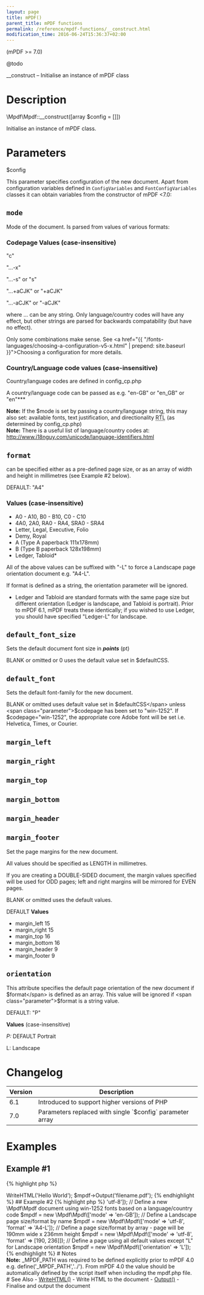 ```yaml
---
layout: page
title: mPDF()
parent_title: mPDF functions
permalink: /reference/mpdf-functions/__construct.html
modification_time: 2016-06-24T15:36:37+02:00
---
```


(mPDF >= 7.0)

@todo

__construct – Initialise an instance of mPDF class

# Description

\Mpdf\Mpdf::__construct([array $config = []])

Initialise an instance of mPDF class.

# Parameters

<span class="parameter">$config</span>

This parameter specifies configuration of the new document. Apart from configuration variables defined in 
`ConfigVariables` and `FontConfigVariables` classes it can obtain variables from the constructor of mPDF <7.0:

## `mode`

Mode of the document. Is parsed from values of various formats:

### Codepage Values (case-insensitive)

"c"

"...-x"

"...-s" or "s"

"...+aCJK" or "+aCJK"

"...-aCJK" or "-aCJK"

where ... can be any string. Only language/country codes will have any effect, but other strings are parsed for 
backwards compatability (but have no effect).

Only some combinations make sense. See 
<a href="{{ "/fonts-languages/choosing-a-configuration-v5-x.html" | prepend: site.baseurl }}">Choosing a configuration</a> 
for more details.

### Country/Language code values (case-insensitive)

Country/language codes are defined in <span class="filename">config_cp.php</span>

A country/language code can be passed as e.g. "en-GB" or "en_GB" or "en"***

<div class="alert alert-info" role="alert">
	<strong>Note:</strong> If the <span class="parameter">$mode</span> is set by passing a country/language string, 
	this may also set: available fonts, text justification, and directionality 
	<acronym title="Right-to-Left document, used for Hebrew and Arabic languages">RTL</acronym> 
	(as determined by <span class="filename">config_cp.php</span>)
</div>

<div class="alert alert-info" role="alert">
	<strong>Note:</strong> There is a useful list of language/country codes at: 
	<a href="http://www.i18nguy.com/unicode/language-identifiers.html">http://www.i18nguy.com/unicode/language-identifiers.html</a>
</div>

## `format`

can be specified either as a pre-defined page size, or as an array of width and height in millimetres (see Example #2 below).

<span class="smallblock">DEFAULT</span>: "A4"

### Values (case-insensitive)

- A0 - A10, B0 - B10, C0 - C10
- 4A0, 2A0, RA0 - RA4, SRA0 - SRA4
- Letter, Legal, Executive, Folio
- Demy, Royal
- A (Type A paperback 111x178mm)
- B (Type B paperback 128x198mm)
- Ledger, Tabloid*

All of the above values can be suffixed with "-L" to force a Landscape page orientation document e.g. "A4-L".

If <span class="parameter">format</span> is defined as a string, the <span class="parameter">orientation</span> 
parameter will be ignored.

* Ledger and Tabloid are standard formats with the same page size but different orientation 
(Ledger is landscape, and Tabloid is portrait). Prior to mPDF 6.1, mPDF treats these identically; if you wished to use 
Ledger, you should have specified "Ledger-L" for landscape.

## `default_font_size`

Sets the default document font size in ***points*** (pt)

<span class="smallblock">BLANK</span> or omitted or 0 uses the default value set in <span class="parameter">$defaultCSS</span>.

## `default_font`

Sets the default font-family for the new document.

<span class="smallblock">BLANK</span> or omitted uses default value set in <span class="parameter">$defaultCSS</span> 
unless <span class="parameter">$codepage</span> has been set to "win-1252". If 
<span class="parameter">$codepage</span>="win-1252", the appropriate core Adobe font will be set i.e. 
Helvetica, Times, or Courier.

## `margin_left`
## `margin_right`
## `margin_top`
## `margin_bottom`
## `margin_header`
## `margin_footer`

Set the page margins for the new document.

All values should be specified as <span class="smallblock">LENGTH</span> in millimetres.

If you are creating a <span class="smallblock">DOUBLE-SIDED</span> document, the margin values specified will be 
used for <span class="smallblock">ODD</span> pages; left and right margins will be mirrored for 
<span class="smallblock">EVEN</span> pages.

<span class="smallblock">BLANK</span> or omitted uses the default values.

<span class="smallblock">DEFAULT</span> **Values**

- <span class="parameter">margin_left</span> 15
- <span class="parameter">margin_right</span> 15
- <span class="parameter">margin_top</span> 16
- <span class="parameter">margin_bottom</span> 16
- <span class="parameter">margin_header</span> 9
- <span class="parameter">margin_footer</span> 9

## `orientation`

This attribute specifies the default page orientation of the new document if <span class="parameter">$format</span> 
is defined as an array. This value will be ignored if <span class="parameter">$format</span> is a string value.

<span class="smallblock">DEFAULT</span>: "P"

**Values** (case-insensitive)

*P:* <span class="smallblock">DEFAULT</span> Portrait

L: Landscape

# Changelog

<table class="table"> 
	<thead>
		<tr>
			<th>Version</th>
			<th>Description</th>
		</tr>
	</thead>
	<tbody>
		<tr>
			<td>6.1</td>
			<td>Introduced to support higher versions of PHP</td>
		</tr>
		<tr>
			<td>7.0</td>
			<td>Parameters replaced with single `$config` parameter array</td>
		</tr>
	</tbody> 
</table>

# Examples

## Example #1

{% highlight php %}
<?php

// Require composer autoload
require_once __DIR__ . '/vendor/autoload.php';

$mpdf = new \Mpdf\Mpdf();

$mpdf->WriteHTML('Hello World');

$mpdf->Output('filename.pdf');
{% endhighlight %}

## Example #2

{% highlight php %}
<?php

// Define a new \Mpdf\Mpdf document using utf-8 fonts
$mpdf = new \Mpdf\Mpdf(['mode' => 'utf-8']);

// Define a new \Mpdf\Mpdf document using win-1252 fonts based on a language/country code
$mpdf = new \Mpdf\Mpdf(['mode' => 'en-GB']);

// Define a Landscape page size/format by name
$mpdf = new \Mpdf\Mpdf(['mode' => 'utf-8', 'format' => 'A4-L']);

// Define a page size/format by array - page will be 190mm wide x 236mm height
$mpdf = new \Mpdf\Mpdf(['mode' => 'utf-8', 'format' => [190, 236]]);

// Define a page using all default values except "L" for Landscape orientation
$mpdf = new \Mpdf\Mpdf(['orientation' => 'L']);
{% endhighlight %}

# Notes

<div class="alert alert-info" role="alert">
	<strong>Note:</strong> <span class="smallblock">_MPDF_PATH</span> was required to be
	defined explicitly prior to mPDF 4.0 e.g. define('_MPDF_PATH','../'). From mPDF 4.0 the value should be automatically
	defined by the script itself when including the mpdf.php file.
</div>

# See Also

- <a href="{{ "/reference/mpdf-functions/writehtml.html" | prepend: site.baseurl }}">WriteHTML()</a> - Write HTML to the document
- <a href="{{ "/reference/mpdf-functions/output.html" | prepend: site.baseurl }}">Output()</a> - Finalise and output the document
